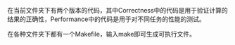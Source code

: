 在当前文件夹下有两个版本的代码，其中Correctness中的代码是用于验证计算的结果的正确性，Performance中的代码是用于对不同任务的性能的测试。

在各种文件夹下都有一个Makefile，输入make即可生成可执行文件。